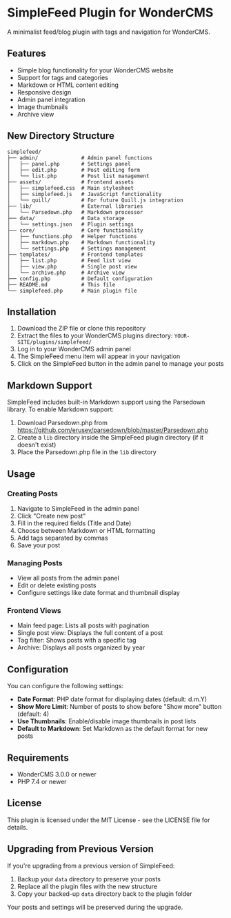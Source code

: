 # SimpleFeed Plugin for WonderCMS

A minimalist feed/blog plugin with tags and navigation for WonderCMS.

## Features

- Simple blog functionality for your WonderCMS website
- Support for tags and categories
- Markdown or HTML content editing
- Responsive design
- Admin panel integration
- Image thumbnails
- Archive view

## New Directory Structure

```
simplefeed/
├── admin/              # Admin panel functions
│   ├── panel.php       # Settings panel
│   ├── edit.php        # Post editing form
│   └── list.php        # Post list management
├── assets/             # Frontend assets
│   ├── simplefeed.css  # Main stylesheet
│   ├── simplefeed.js   # JavaScript functionality
│   └── quill/          # For future Quill.js integration
├── lib/                # External libraries
│   └── Parsedown.php   # Markdown processor
├── data/               # Data storage
│   └── settings.json   # Plugin settings
├── core/               # Core functionality
│   ├── functions.php   # Helper functions
│   ├── markdown.php    # Markdown functionality
│   └── settings.php    # Settings management
├── templates/          # Frontend templates
│   ├── list.php        # Feed list view
│   ├── view.php        # Single post view
│   └── archive.php     # Archive view
├── config.php          # Default configuration 
├── README.md           # This file
└── simplefeed.php      # Main plugin file
```

## Installation

1. Download the ZIP file or clone this repository
2. Extract the files to your WonderCMS plugins directory: `YOUR-SITE/plugins/simplefeed/`
3. Log in to your WonderCMS admin panel
4. The SimpleFeed menu item will appear in your navigation
5. Click on the SimpleFeed button in the admin panel to manage your posts

## Markdown Support

SimpleFeed includes built-in Markdown support using the Parsedown library. To enable Markdown support:

1. Download Parsedown.php from https://github.com/erusev/parsedown/blob/master/Parsedown.php
2. Create a `lib` directory inside the SimpleFeed plugin directory (if it doesn't exist)
3. Place the Parsedown.php file in the `lib` directory

## Usage

### Creating Posts

1. Navigate to SimpleFeed in the admin panel
2. Click "Create new post"
3. Fill in the required fields (Title and Date)
4. Choose between Markdown or HTML formatting
5. Add tags separated by commas
6. Save your post

### Managing Posts

- View all posts from the admin panel
- Edit or delete existing posts
- Configure settings like date format and thumbnail display

### Frontend Views

- Main feed page: Lists all posts with pagination
- Single post view: Displays the full content of a post
- Tag filter: Shows posts with a specific tag
- Archive: Displays all posts organized by year

## Configuration

You can configure the following settings:

- **Date Format**: PHP date format for displaying dates (default: d.m.Y)
- **Show More Limit**: Number of posts to show before "Show more" button (default: 4)
- **Use Thumbnails**: Enable/disable image thumbnails in post lists
- **Default to Markdown**: Set Markdown as the default format for new posts

## Requirements

- WonderCMS 3.0.0 or newer
- PHP 7.4 or newer

## License

This plugin is licensed under the MIT License - see the LICENSE file for details.

## Upgrading from Previous Version

If you're upgrading from a previous version of SimpleFeed:

1. Backup your `data` directory to preserve your posts
2. Replace all the plugin files with the new structure
3. Copy your backed-up `data` directory back to the plugin folder

Your posts and settings will be preserved during the upgrade.
